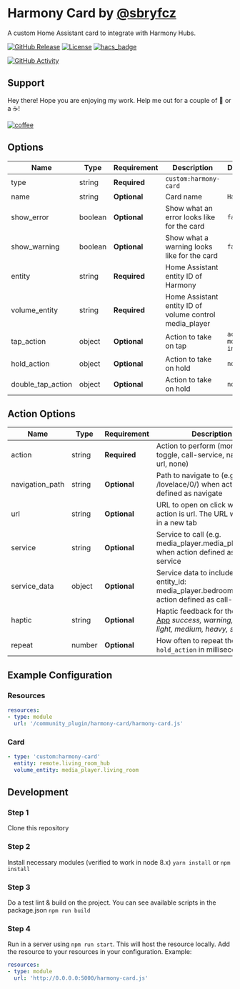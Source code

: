 # Harmony Card by [@sbryfcz](https://www.github.com/sbryfcz)

A custom Home Assistant card to integrate with Harmony Hubs.

[![GitHub Release][releases-shield]][releases]
[![License][license-shield]](LICENSE.md)
[![hacs_badge](https://img.shields.io/badge/HACS-Default-orange.svg?style=for-the-badge)](https://github.com/custom-components/hacs)

[![GitHub Activity][commits-shield]][commits]


## Support

Hey there! Hope you are enjoying my work. Help me out for a couple of :beers: or a :coffee:!

[![coffee](https://www.buymeacoffee.com/assets/img/custom_images/black_img.png)](https://www.buymeacoffee.com/NQbRdC5)

## Options

| Name              | Type    | Requirement  | Description                                 | Default             |
| ----------------- | ------- | ------------ | ------------------------------------------- | ------------------- |
| type              | string  | **Required** | `custom:harmony-card`                   |
| name              | string  | **Optional** | Card name                                   | `Harmony`       |
| show_error        | boolean | **Optional** | Show what an error looks like for the card  | `false`             |
| show_warning      | boolean | **Optional** | Show what a warning looks like for the card | `false`             |
| entity            | string  | **Required** | Home Assistant entity ID of Harmony         |                     |
| volume_entity     | string  | **Required** | Home Assistant entity ID of volume control media_player|                     |
| tap_action        | object  | **Optional** | Action to take on tap                       | `action: more-info` |
| hold_action       | object  | **Optional** | Action to take on hold                      | `none`              |
| double_tap_action | object  | **Optional** | Action to take on hold                      | `none`              |

## Action Options

| Name            | Type   | Requirement  | Description                                                                                                                            | Default     |
| --------------- | ------ | ------------ | -------------------------------------------------------------------------------------------------------------------------------------- | ----------- |
| action          | string | **Required** | Action to perform (more-info, toggle, call-service, navigate url, none)                                                                | `more-info` |
| navigation_path | string | **Optional** | Path to navigate to (e.g. /lovelace/0/) when action defined as navigate                                                                | `none`      |
| url             | string | **Optional** | URL to open on click when action is url. The URL will open in a new tab                                                                | `none`      |
| service         | string | **Optional** | Service to call (e.g. media_player.media_play_pause) when action defined as call-service                                               | `none`      |
| service_data    | object | **Optional** | Service data to include (e.g. entity_id: media_player.bedroom) when action defined as call-service                                     | `none`      |
| haptic          | string | **Optional** | Haptic feedback for the [Beta IOS App](http://home-assistant.io/ios/beta) _success, warning, failure, light, medium, heavy, selection_ | `none`      |
| repeat          | number | **Optional** | How often to repeat the `hold_action` in milliseconds.                                                                                 | `non`       |

## Example Configuration
### Resources
```yaml
resources:
- type: module
  url: '/community_plugin/harmony-card/harmony-card.js'
```

### Card
```yaml
- type: 'custom:harmony-card'
  entity: remote.living_room_hub
  volume_entity: media_player.living_room
```

## Development

### Step 1
Clone this repository

### Step 2
Install necessary modules (verified to work in node 8.x)
`yarn install` or `npm install`

### Step 3
Do a test lint & build on the project. You can see available scripts in the package.json
`npm run build`

### Step 4
Run in a server using `npm run start`. This will host the resource locally. Add the resource to your resources in your configuration. Example:

```yaml
resources:
- type: module
  url: 'http://0.0.0.0:5000/harmony-card.js'
```

[commits-shield]: https://img.shields.io/github/commit-activity/y/sbryfcz/harmony-card.svg?style=for-the-badge
[commits]: https://github.com/sbryfcz/harmony-card/commits/master
[license-shield]: https://img.shields.io/github/license/sbryfcz/harmony-card.svg?style=for-the-badge
[maintenance-shield]: https://img.shields.io/maintenance/yes/2019.svg?style=for-the-badge
[releases-shield]: https://img.shields.io/github/release/sbryfcz/harmony-card.svg?style=for-the-badge
[releases]: https://github.com/sbryfcz/harmony-card/releases